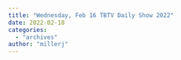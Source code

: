 ```yaml
---
title: "Wednesday, Feb 16 TBTV Daily Show 2022"
date: 2022-02-18
categories: 
  - "archives"
author: "millerj"
---
```



